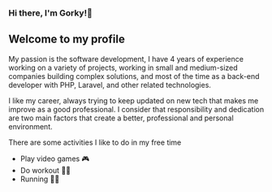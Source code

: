 ### Hi there, I'm Gorky!👋

## Welcome to my profile

<p>My passion is the software development, I have 4 years of experience working on a variety of projects, 
working in small and medium-sized companies building complex solutions, 
and most of the time as a back-end developer with PHP, Laravel, and other related technologies.</p>

I like my career, always trying to keep updated on new tech that makes me improve as a good professional. 
I consider that responsibility and dedication are two main factors that create a better, professional and personal environment.

There are some activities I like to do in my free time

- Play video games 🎮
- Do workout 🏋🏻
- Running 🏃🏻

<!--
**Elsuqui/Elsuqui** is a ✨ _special_ ✨ repository because its `README.md` (this file) appears on your GitHub profile.

Here are some ideas to get you started:

- 🔭 I’m currently working on ...
- 🌱 I’m currently learning ...
- 👯 I’m looking to collaborate on ...
- 🤔 I’m looking for help with ...
- 💬 Ask me about ...
- 📫 How to reach me: ...
- 😄 Pronouns: ...
- ⚡ Fun fact: ...
-->
